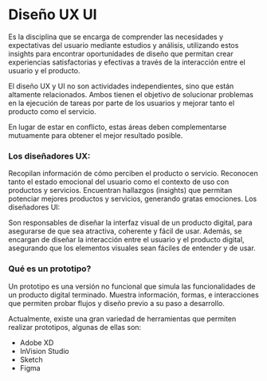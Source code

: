 # Diseño UX UI

Es la disciplina que se encarga de comprender las necesidades y expectativas del usuario mediante estudios y análisis, utilizando estos insights para encontrar oportunidades de diseño que permitan crear experiencias satisfactorias y efectivas a través de la interacción entre el usuario y el producto.

El diseño UX y UI no son actividades independientes, sino que están altamente relacionados. Ambos tienen el objetivo de solucionar problemas en la ejecución de tareas por parte de los usuarios y mejorar tanto el producto como el servicio. 

En lugar de estar en conflicto, estas áreas deben complementarse mutuamente para obtener el mejor resultado posible.

### Los diseñadores UX:

Recopilan información de cómo perciben el producto o servicio.
Reconocen tanto el estado emocional del usuario como el contexto de uso con productos y servicios.
Encuentran hallazgos (insights) que permitan potenciar mejores productos y servicios, generando gratas emociones.
Los diseñadores UI:

Son responsables de diseñar la interfaz visual de un producto digital, para asegurarse de que sea atractiva, coherente y fácil de usar. 
Además, se encargan de diseñar la interacción entre el usuario y el producto digital, asegurando que los elementos visuales sean fáciles de entender y de usar. 

### Qué es un prototipo?

Un prototipo es una versión no funcional que simula las funcionalidades de un producto digital terminado. Muestra información, formas, e interacciones que permiten probar flujos y diseño previo a su paso a desarrollo. 

Actualmente, existe una gran variedad de herramientas que permiten realizar prototipos, algunas de ellas son:

- Adobe XD
- InVision Studio
- Sketch
- Figma

